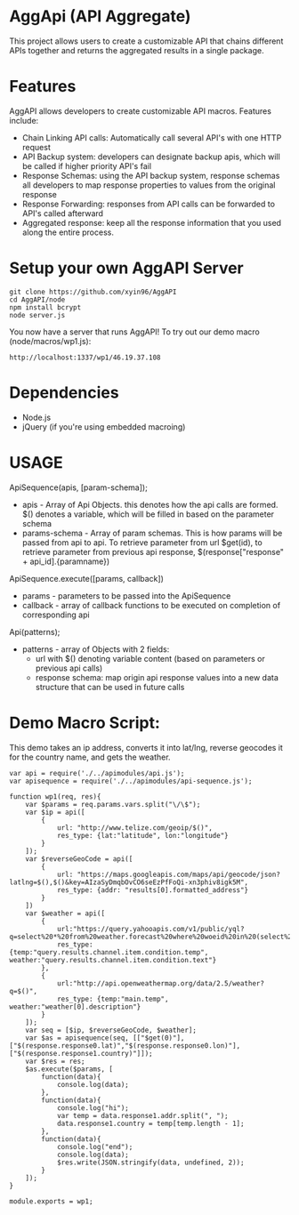 # AggApi (API Aggregate)
This project allows users to create a customizable API that chains different APIs together and returns the aggregated results in a single package.

# Features
AggAPI allows developers to create customizable API macros. Features include:

 * Chain Linking API calls: Automatically call several API's with one HTTP request
 * API Backup system: developers can designate backup apis, which will be called if higher priority API's fail
 * Response Schemas: using the API backup system, response schemas all developers to map response properties to values from the original response
 * Response Forwarding: responses from API calls can be forwarded to API's called afterward
 * Aggregated response: keep all the response information that you used along the entire process.

# Setup your own AggAPI Server
```
git clone https://github.com/xyin96/AggAPI
cd AggAPI/node
npm install bcrypt
node server.js
```
You now have a server that runs AggAPI! To try out our demo macro (node/macros/wp1.js):
```
http://localhost:1337/wp1/46.19.37.108
```

# Dependencies
 * Node.js
 * jQuery (if you're using embedded macroing)

# USAGE
ApiSequence(apis, [param-schema]);
 * apis - Array of Api Objects. this denotes how the api calls are formed. $() denotes a variable, which will be filled in based on the parameter schema
 * params-schema - Array of param schemas. This is how params will be passed from api to api. To retrieve parameter from url $get(id), to retrieve parameter from previous api response, $(response["response" + api_id].{paramname})

ApiSequence.execute([params, callback])
 * params - parameters to be passed into the ApiSequence
 * callback - array of callback functions to be executed on completion of corresponding api

Api(patterns);
 * patterns - array of Objects with 2 fields:
   * url with $() denoting variable content (based on parameters or previous api calls)
   * response schema: map origin api response values into a new data structure that can be used in future calls

# Demo Macro Script:
This demo takes an ip address, converts it into lat/lng, reverse geocodes it for the country name, and gets the weather.

```
var api = require('./../apimodules/api.js');
var apisequence = require('./../apimodules/api-sequence.js');

function wp1(req, res){
    var $params = req.params.vars.split("\/\$");
    var $ip = api([
        {
            url: "http://www.telize.com/geoip/$()", 
            res_type: {lat:"latitude", lon:"longitude"}
        }
    ]);
    var $reverseGeoCode = api([
        {
            url: "https://maps.googleapis.com/maps/api/geocode/json?latlng=$(),$()&key=AIzaSyDmqbOvCO6seEzPfFoQi-xn3phiv8igk5M",
            res_type: {addr: "results[0].formatted_address"}
        }
    ])
    var $weather = api([
        {
            url:"https://query.yahooapis.com/v1/public/yql?q=select%20*%20from%20weather.forecast%20where%20woeid%20in%20(select%20woeid%20from%20geo.places(1)%20where%20text%3D%22$()%22)&format=json&env=store%3A%2F%2Fdatatables.org%2Falltableswithkeys",
            res_type: {temp:"query.results.channel.item.condition.temp", weather:"query.results.channel.item.condition.text"}
        },
        {
            url:"http://api.openweathermap.org/data/2.5/weather?q=$()",
            res_type: {temp:"main.temp", weather:"weather[0].description"}
        }
    ]);
    var seq = [$ip, $reverseGeoCode, $weather];
    var $as = apisequence(seq, [["$get(0)"],["$(response.response0.lat)","$(response.response0.lon)"],["$(response.response1.country)"]]);
    var $res = res;
    $as.execute($params, [
        function(data){
            console.log(data);
        },
        function(data){
            console.log("hi");
            var temp = data.response1.addr.split(", ");
            data.response1.country = temp[temp.length - 1];
        },
        function(data){
            console.log("end");
            console.log(data);
            $res.write(JSON.stringify(data, undefined, 2));
        }
    ]); 
}

module.exports = wp1; 

```

